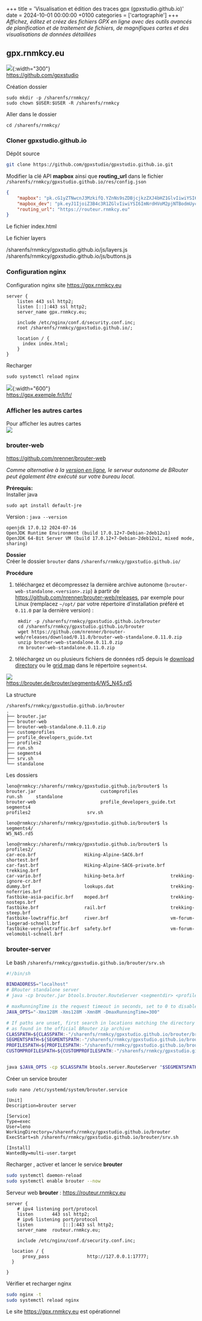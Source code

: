 +++
title = 'Visualisation et édition des traces gpx (gpxstudio.github.io)'
date = 2024-10-01 00:00:00 +0100
categories = ['cartographie']
+++
*Affichez, éditez et créez des fichiers GPX en ligne avec des outils avancés de planification et de traitement de fichiers, de magnifiques cartes et des visualisations de données détaillées*

## gpx.rnmkcy.eu

![](gpxstudio-logo.png){:width="300"}  
<https://github.com/gpxstudio>

Création dossier

    sudo mkdir -p /sharenfs/rnmkcy/
    sudo chown $USER:$USER -R /sharenfs/rnmkcy

Aller dans le dossier

    cd /sharenfs/rnmkcy/

### Cloner gpxstudio.github.io

Dépôt source

```bash
git clone https://github.com/gpxstudio/gpxstudio.github.io.git
```

Modifier la clé API **mapbox** ainsi que **routing_url** dans le fichier `/sharenfs/rnmkcy/gpxstudio.github.io/res/config.json`

```json
{
    "mapbox": "pk.cG1yZTNwcnJ3MzkifQ.YZnNs9sZDBjcjkzZXJ4bHZ1GlvIiwiYSI6ImNrdTowYkn-xmoUszyIOIDYw",
    "mapbox_dev": "pk.eyJ1IjoiZ3B4c3R1ZGlvIiwiYSI6ImNrdHVoM2pjNTBodmUycG1yZTNwcnJ3MzkifQ.YZnNs9s9oCQPzoXAWs_SLg",
    "routing_url": "https://routeur.rnmkcy.eu"
}

```

Le fichier index.html

Le fichier layers 

/sharenfs/rnmkcy/gpxstudio.github.io/js/layers.js  
/sharenfs/rnmkcy/gpxstudio.github.io/js/buttons.js

### Configuration nginx

Configuration nginx site <https://gpx.rnmkcy.eu>

```nginx
server {
    listen 443 ssl http2;
    listen [::]:443 ssl http2;
    server_name gpx.rnmkcy.eu;

    include /etc/nginx/conf.d/security.conf.inc;
    root /sharenfs/rnmkcy/gpxstudio.github.io/;

    location / {
      index index.html;
    }
}
```

Recharger

    sudo systemctl reload nginx

![](gpxstudio001.png){:width="600"}  
<https://gpx.exemple.fr/l/fr/>

### Afficher les autres cartes

Pour afficher les autres cartes  
![](gpxstudio002.png)

### brouter-web

<https://github.com/nrenner/brouter-web>

*Comme alternative à la [version en ligne](https://brouter.de/brouter-web/), le serveur autonome de BRouter peut également être exécuté sur votre bureau local.*

**Prérequis:**  
Installer java  

    sudo apt install default-jre

Version : `java --version`

```
openjdk 17.0.12 2024-07-16
OpenJDK Runtime Environment (build 17.0.12+7-Debian-2deb12u1)
OpenJDK 64-Bit Server VM (build 17.0.12+7-Debian-2deb12u1, mixed mode, sharing)
```

**Dossier**  
Créer le dossier `brouter` dans `/sharenfs/rnmkcy/gpxstudio.github.io/`

**Procédure**

1. téléchargez et décompressez la dernière archive autonome (`brouter-web-standalone.<version>.zip`) à partir de https://github.com/nrenner/brouter-web/releases, par exemple pour Linux (remplacez `~/opt/` par votre répertoire d'installation préféré et `0.11.0` par la dernière version) :

        mkdir -p /sharenfs/rnmkcy/gpxstudio.github.io/brouter
        cd /sharenfs/rnmkcy/gpxstudio.github.io/brouter
        wget https://github.com/nrenner/brouter-web/releases/download/0.11.0/brouter-web-standalone.0.11.0.zip
        unzip brouter-web-standalone.0.11.0.zip
        rm brouter-web-standalone.0.11.0.zip

2. téléchargez un ou plusieurs fichiers de données rd5 depuis le [download directory](https://brouter.de/brouter/segments4/) ou le [grid map](https://umap.openstreetmap.de/de/map/brouter-rd5-grid_9438) dans le répertoire `segments4`.

![](brouter01.png)  
<https://brouter.de/brouter/segments4/W5_N45.rd5>

La structure

```
/sharenfs/rnmkcy/gpxstudio.github.io/brouter
.
├── brouter.jar
├── brouter-web
├── brouter-web-standalone.0.11.0.zip
├── customprofiles
├── profile_developers_guide.txt
├── profiles2
├── run.sh
├── segments4
├── srv.sh
└── standalone
```

Les dossiers

```
leno@rnmkcy:/sharenfs/rnmkcy/gpxstudio.github.io/brouter$ ls
brouter.jar                        customprofiles                run.sh     standalone
brouter-web                        profile_developers_guide.txt  segments4
profiles2                     srv.sh

leno@rnmkcy:/sharenfs/rnmkcy/gpxstudio.github.io/brouter$ ls segments4/
W5_N45.rd5

leno@rnmkcy:/sharenfs/rnmkcy/gpxstudio.github.io/brouter$ ls profiles2/
car-eco.brf                  Hiking-Alpine-SAC6.brf          shortest.brf
car-fast.brf                 Hiking-Alpine-SAC6-private.brf  trekking.brf
car-vario.brf                hiking-beta.brf                 trekking-ignore-cr.brf
dummy.brf                    lookups.dat                     trekking-noferries.brf
fastbike-asia-pacific.brf    moped.brf                       trekking-nosteps.brf
fastbike.brf                 rail.brf                        trekking-steep.brf
fastbike-lowtraffic.brf      river.brf                       vm-forum-liegerad-schnell.brf
fastbike-verylowtraffic.brf  safety.brf                      vm-forum-velomobil-schnell.brf
```

### brouter-server

Le bash `/sharenfs/rnmkcy/gpxstudio.github.io/brouter/srv.sh`

```bash
#!/bin/sh

BINDADDRESS="localhost"
# BRouter standalone server
# java -cp brouter.jar btools.brouter.RouteServer <segmentdir> <profile-map> <customprofiledir> <port> <maxthreads> [bindaddress]

# maxRunningTime is the request timeout in seconds, set to 0 to disable timeout
JAVA_OPTS="-Xmx128M -Xms128M -Xmn8M -DmaxRunningTime=300"

# If paths are unset, first search in locations matching the directory structure
# as found in the official BRouter zip archive
CLASSPATH=${CLASSPATH:-"/sharenfs/rnmkcy/gpxstudio.github.io/brouter/brouter.jar"}
SEGMENTSPATH=${SEGMENTSPATH:-"/sharenfs/rnmkcy/gpxstudio.github.io/brouter/segments4"}
PROFILESPATH=${PROFILESPATH:-"/sharenfs/rnmkcy/gpxstudio.github.io/brouter/profiles2"}
CUSTOMPROFILESPATH=${CUSTOMPROFILESPATH:-"/sharenfs/rnmkcy/gpxstudio.github.io/brouter/customprofiles"}


java $JAVA_OPTS -cp $CLASSPATH btools.server.RouteServer "$SEGMENTSPATH" "$PROFILESPATH" "$CUSTOMPROFILESPATH" 17777 1 $BINDADDRESS
```

Créer un service brouter

    sudo nano /etc/systemd/system/brouter.service

```
[Unit]
Description=brouter server
 
[Service]
Type=exec
User=leno
WorkingDirectory=/sharenfs/rnmkcy/gpxstudio.github.io/brouter
ExecStart=sh /sharenfs/rnmkcy/gpxstudio.github.io/brouter/srv.sh
 
[Install]
WantedBy=multi-user.target
```

Recharger , activer et lancer le service **brouter**

```bash
sudo systemctl daemon-reload
sudo systemctl enable brouter --now
```

Serveur web **brouter** : <https://routeur.rnmkcy.eu>

```nginx
server {
    # ipv4 listening port/protocol
    listen       443 ssl http2;
    # ipv6 listening port/protocol
    listen           [::]:443 ssl http2;
    server_name  routeur.rnmkcy.eu;

    include /etc/nginx/conf.d/security.conf.inc;

  location / { 
      proxy_pass              http://127.0.0.1:17777;
  } 

}
```

Vérifier et recharger nginx 

```bash
sudo nginx -t
sudo systemctl reload nginx
```

Le site <https://gpx.rnmkcy.eu> est opérationnel

